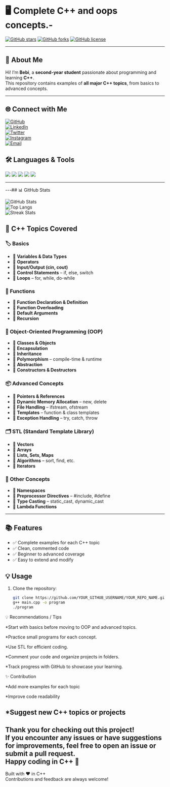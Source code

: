 # 🖥️ Complete C++ and oops concepts.-

[![GitHub stars](https://img.shields.io/github/stars/bebi7349-dot/CPP_CODE_LIBRARY?style=social)](https://github.com/bebi7349-dot/CPP_CODE_LIBRARY/stargazers)
[![GitHub forks](https://img.shields.io/github/forks/bebi7349-dot/CPP_CODE_LIBRARY?style=social)](https://github.com/bebi7349-dot/CPP_CODE_LIBRARY/network)
[![GitHub license](https://img.shields.io/github/license/YOUR_GITHUB_USERNAME/CPP_CODE_LIBRARY)](https://github.com/bebi7349-dot/CPP_CODE_LIBRARY/blob/main/LICENSE)

---

## 👋 About Me
Hi! I’m **Bebi**, a **second-year student** passionate about programming and learning **C++**.  
This repository contains examples of **all major C++ topics**, from basics to advanced concepts.  

---

## 🌐 Connect with Me

[![GitHub](https://img.shields.io/badge/GitHub-%2312100E?style=for-the-badge&logo=github&logoColor=white)](https://github.com/bebi7349-dot)  
[![LinkedIn](https://img.shields.io/badge/LinkedIn-%230077B5?style=for-the-badge&logo=linkedin&logoColor=white)](https://linkedin.com/in/bebi-kumari-5368a236b)  
[![Twitter](https://img.shields.io/badge/Twitter-%231DA1F2?style=for-the-badge&logo=twitter&logoColor=white)](https://twitter.com/bebi)  
[![Instagram](https://img.shields.io/badge/Instagram-%23E4405F?style=for-the-badge&logo=instagram&logoColor=white)](https://instagram.com/bebi)  
[![Email](https://img.shields.io/badge/Email-%23D44638?style=for-the-badge&logo=gmail&logoColor=white)](bebi7349@gmail.com)                                                                                                                                                                                                                                                   
## 🛠️ Languages & Tools  
<p> 
<img src="https://img.shields.io/badge/C-00599C?style=for-the-badge&logo=c&logoColor=white"/>
<img src="https://img.shields.io/badge/C++-004488?style=for-the-badge&logo=cplusplus&logoColor=white"/>
<img src="https://img.shields.io/badge/GitHub-181717?style=for-the-badge&logo=github&logoColor=white"/>
<img src="https://img.shields.io/badge/VS%20Code-007ACC?style=for-the-badge&logo=visual-studio-code&logoColor=white"/>
<img src="https://img.shields.io/badge/Linux-333333?style=for-the-badge&logo=linux&logoColor=yellow"/>
</p>

---


---## 📊 GitHub Stats  

![GitHub Stats](https://github-readme-stats.vercel.app/api?username=bebi7349-dot&show_icons=true&theme=radical)  
![Top Langs](https://github-readme-stats.vercel.app/api/top-langs/?username=bebi7349-dot&layout=compact&theme=radical)  
![Streak Stats](https://streak-stats.demolab.com/?user=bebi7349-dot&theme=radical)  

## 🚀 C++ Topics Covered

### 🏷️ Basics
- 🔹 **Variables & Data Types**  
- 🔹 **Operators**  
- 🔹 **Input/Output (cin, cout)**  
- 🔹 **Control Statements** – if, else, switch  
- 🔹 **Loops** – for, while, do-while  

### 🧩 Functions
- 🔹 **Function Declaration & Definition**  
- 🔹 **Function Overloading**  
- 🔹 **Default Arguments**  
- 🔹 **Recursion**  

### 🧬 Object-Oriented Programming (OOP)
- 🔹 **Classes & Objects**  
- 🔹 **Encapsulation**  
- 🔹 **Inheritance**  
- 🔹 **Polymorphism** – compile-time & runtime  
- 🔹 **Abstraction**  
- 🔹 **Constructors & Destructors**  

### 📦 Advanced Concepts
- 🔹 **Pointers & References**  
- 🔹 **Dynamic Memory Allocation** – new, delete  
- 🔹 **File Handling** – ifstream, ofstream  
- 🔹 **Templates** – function & class templates  
- 🔹 **Exception Handling** – try, catch, throw  

### 🗂️ STL (Standard Template Library)
- 🔹 **Vectors**  
- 🔹 **Arrays**  
- 🔹 **Lists, Sets, Maps**  
- 🔹 **Algorithms** – sort, find, etc.  
- 🔹 **Iterators**  

### 🔄 Other Concepts
- 🔹 **Namespaces**  
- 🔹 **Preprocessor Directives** – #include, #define  
- 🔹 **Type Casting** – static_cast, dynamic_cast  
- 🔹 **Lambda Functions**  

---

## 📚 Features
- ✅ Complete examples for each C++ topic  
- ✅ Clean, commented code  
- ✅ Beginner to advanced coverage  
- ✅ Easy to extend and modify  

## 💡 Usage
1. Clone the repository:
   ```bash
   git clone https://github.com/YOUR_GITHUB_USERNAME/YOUR_REPO_NAME.git
   g++ main.cpp -o program
   ./program


💡 Recommendations / Tips

*Start with basics before moving to OOP and advanced topics.

*Practice small programs for each concept.

*Use STL for efficient coding.

*Comment your code and organize projects in folders.

*Track progress with GitHub to showcase your learning.                                                                                                                                                                             


✨ Contribution

*Add more examples for each topic

*Improve code readability

*Suggest new C++ topics or projects
---
Thank you for checking out this project!  
If you encounter any issues or have suggestions for improvements, feel free to open an issue or submit a pull request.  
Happy coding in C++ 🚀
---
Built with ❤️ in C++  
Contributions and feedback are always welcome!


